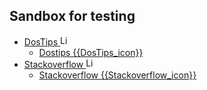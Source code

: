 ## Sandbox for testing

- [DosTips <img src="https://www.dostips.com/DosTipsLogo.gif" title="Link to DOStips" width=16px height=auto>](https://dostips.com/)
  - [Dostips {{DosTips_icon}}](https://dostips.com/)
- [Stackoverflow <img src="../logo-stackoverflow.icon.png" title="Link to Stackoverflow" width=16px height=auto>](https://stackoverflow.com/a/52583931/7485823)
  - [Stackoverflow {{Stackoverflow_icon}}](https://stackoverflow.com/a/52583931/7485823)
